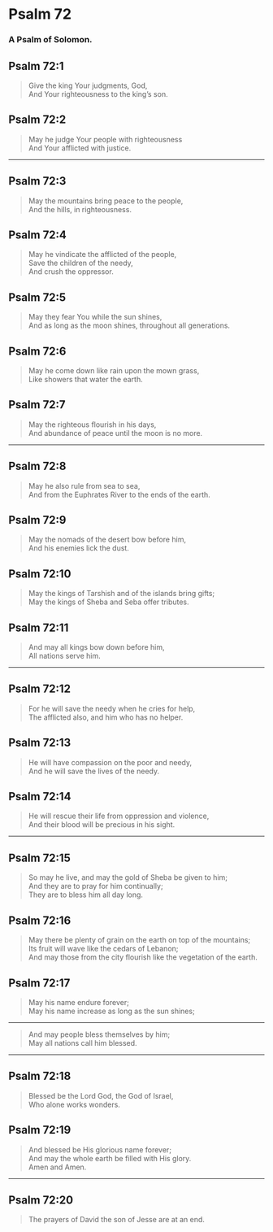# Psalm 72

### A Psalm of Solomon.

## Psalm 72:1

> Give the king Your judgments, God,  
> And Your righteousness to the king’s son.

## Psalm 72:2

> May he judge Your people with righteousness  
> And Your afflicted with justice.

---

## Psalm 72:3

> May the mountains bring peace to the people,  
> And the hills, in righteousness.

## Psalm 72:4

> May he vindicate the afflicted of the people,  
> Save the children of the needy,  
> And crush the oppressor.

## Psalm 72:5

> May they fear You while the sun shines,  
> And as long as the moon shines, throughout all generations.

## Psalm 72:6

> May he come down like rain upon the mown grass,  
> Like showers that water the earth.

## Psalm 72:7

> May the righteous flourish in his days,  
> And abundance of peace until the moon is no more.

---

## Psalm 72:8

> May he also rule from sea to sea,  
> And from the Euphrates River to the ends of the earth.

## Psalm 72:9

> May the nomads of the desert bow before him,  
> And his enemies lick the dust.

## Psalm 72:10

> May the kings of Tarshish and of the islands bring gifts;  
> May the kings of Sheba and Seba offer tributes.

## Psalm 72:11

> And may all kings bow down before him,  
> All nations serve him.

---

## Psalm 72:12

> For he will save the needy when he cries for help,  
> The afflicted also, and him who has no helper.

## Psalm 72:13

> He will have compassion on the poor and needy,  
> And he will save the lives of the needy.

## Psalm 72:14

> He will rescue their life from oppression and violence,  
> And their blood will be precious in his sight.

---

## Psalm 72:15

> So may he live, and may the gold of Sheba be given to him;  
> And they are to pray for him continually;  
> They are to bless him all day long.

## Psalm 72:16

> May there be plenty of grain on the earth on top of the mountains;  
> Its fruit will wave like the cedars of Lebanon;  
> And may those from the city flourish like the vegetation of the earth.

## Psalm 72:17

> May his name endure forever;  
> May his name increase as long as the sun shines;

---

> And may people bless themselves by him;  
> May all nations call him blessed.

---

## Psalm 72:18

> Blessed be the Lord God, the God of Israel,  
> Who alone works wonders.

## Psalm 72:19

> And blessed be His glorious name forever;  
> And may the whole earth be filled with His glory.  
> Amen and Amen.

---

## Psalm 72:20

> The prayers of David the son of Jesse are at an end.

